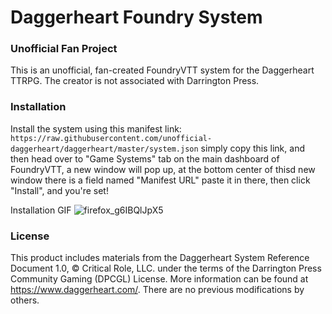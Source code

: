 # Daggerheart Foundry System


### Unofficial Fan Project

This is an unofficial, fan-created FoundryVTT system for the Daggerheart TTRPG. The creator is not associated with Darrington Press.

### Installation
Install the system using this manifest link: `https://raw.githubusercontent.com/unofficial-daggerheart/daggerheart/master/system.json` simply copy this link, and then head over to "Game Systems" tab on the main dashboard of FoundryVTT, a new window will pop up, at the bottom center of thisd new window there is a field named "Manifest URL" paste it in there, then click "Install", and you're set!

Installation GIF
![firefox_g6IBQlJpX5](https://github.com/user-attachments/assets/03e49c6b-756b-4e3e-aca8-cbbd407f88f2)

### License
This product includes materials from the Daggerheart System Reference Document 1.0, © Critical Role, LLC. under the terms of the Darrington Press Community Gaming (DPCGL) License. More information can be found at https://www.daggerheart.com/. There are no previous modifications by others.
